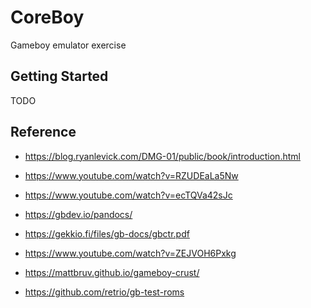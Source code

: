 # CoreBoy

Gameboy emulator exercise

## Getting Started

TODO

## Reference

* https://blog.ryanlevick.com/DMG-01/public/book/introduction.html

* https://www.youtube.com/watch?v=RZUDEaLa5Nw

* https://www.youtube.com/watch?v=ecTQVa42sJc

* https://gbdev.io/pandocs/

* https://gekkio.fi/files/gb-docs/gbctr.pdf

* https://www.youtube.com/watch?v=ZEJVOH6Pxkg

* https://mattbruv.github.io/gameboy-crust/

* https://github.com/retrio/gb-test-roms
